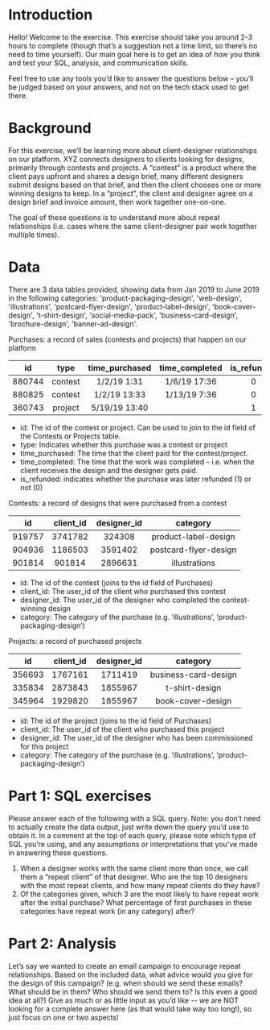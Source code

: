 # Introduction
Hello! Welcome to the exercise.
This exercise should take you around 2-3 hours to complete (though that’s a suggestion not a time limit, so there’s no need to time yourself). Our main goal here is to get an idea of how you think and test your SQL, analysis, and communication skills. 

Feel free to use any tools you’d like to answer the questions below – you’ll be judged based on your answers, and not on the tech stack used to get there.


# Background
For this exercise, we’ll be learning more about client-designer relationships on our platform. XYZ connects designers to clients looking for designs, primarily through contests and projects. A “contest” is a product where the client pays upfront and shares a design brief, many different designers submit designs based on that brief, and then the client chooses one or more winning designs to keep. In a “project”, the client and designer agree on a design brief and invoice amount, then work together one-on-one. 

The goal of these questions is to understand more about repeat relationships (i.e. cases where the same client-designer pair work together multiple times).


# Data
There are 3 data tables provided, showing data from Jan 2019 to June 2019 in the following categories: 'product-packaging-design', 'web-design', 'illustrations', 'postcard-flyer-design', 'product-label-design', 'book-cover-design', 't-shirt-design', 'social-media-pack', 'business-card-design', 'brochure-design', 'banner-ad-design'. 

Purchases: a record of sales (contests and projects) that happen on our platform

|  id    |   type   | time_purchased | time_completed | is_refunded |
|:------:|:--------:|:--------------:|:--------------:|:-----------:|
| 880744 |  contest |   1/2/19 1:31  |  1/6/19 17:36  |      0      |
| 880825 |  contest |   1/2/19 13:33 |  1/13/19 7:36  |      0      |
| 360743 |  project |  5/19/19 13:40 |                |      1      |

* id: The id of the contest or project. Can be used to join to the id field of the Contests or Projects table.
* type: Indicates whether this purchase was a contest or project
* time_purchased: The time that the client paid for the contest/project.
* time_completed: The time that the work was completed – i.e. when the client receives the design and the designer gets paid.
* is_refunded: indicates whether the purchase was later refunded (1) or not (0)


Contests: a record of designs that were purchased from a contest

|   id   | client_id | designer_id |        category       |
|:------:|:---------:|:-----------:|:---------------------:|
| 919757 |  3741782  |    324308   |  product-label-design |
| 904936 |  1186503  |    3591402  | postcard-flyer-design |
| 901814 |  901814   |    2896631  |     illustrations     |

* id: The id of the contest (joins to the id field of Purchases)
* client_id: The user_id of the client who purchased this contest
* designer_id: The user_id of the designer who completed the contest-winning design
* category: The category of the purchase (e.g. ‘illustrations’, ‘product-packaging-design’)


Projects: a record of purchased projects

|   id   | client_id | designer_id |        category       |
|:------:|:---------:|:-----------:|:---------------------:|
| 356693 |  1767161  |    1711419  |  business-card-design |
| 335834 |  2873843  |    1855967  |     t-shirt-design    |
| 345964 |  1929820  |    1855967  |   book-cover-design   |

* id: The id of the project (joins to the id field of Purchases)
* client_id: The user_id of the client who purchased this project
* designer_id: The user_id of the designer who has been commissioned for this project
* category: The category of the purchase (e.g. ‘illustrations’, ‘product-packaging-design’)


# Part 1: SQL exercises
Please answer each of the following with a SQL query. Note: you don’t need to actually create the data output, just write down the query you’d use to obtain it.
In a comment at the top of each query, please note which type of SQL you’re using, and any assumptions or interpretations that you’ve made in answering these questions.

1. When a designer works with the same client more than once, we call them a “repeat client” of that designer. Who are the top 10 designers with the most repeat clients, and how many repeat clients do they have?
2. Of the categories given, which 3 are the most likely to have repeat work after the initial purchase? What percentage of first purchases in these categories have repeat work (in any category) after?


# Part 2: Analysis
Let’s say we wanted to create an email campaign to encourage repeat relationships. Based on the included data, what advice would you give for the design of this campaign? (e.g. when should we send these emails? What should be in them? Who should we send them to? Is this even a good idea at all?) Give as much or as little input as you’d like -- we are NOT looking for a complete answer here (as that would take way too long!), so just focus on one or two aspects!
